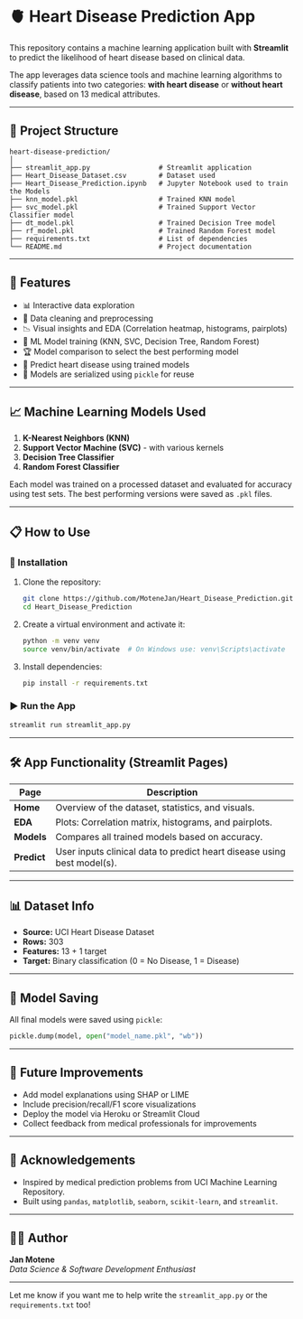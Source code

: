 # 🫀 Heart Disease Prediction App

This repository contains a machine learning application built with **Streamlit** to predict the likelihood of heart disease based on clinical data.

The app leverages data science tools and machine learning algorithms to classify patients into two categories: **with heart disease** or **without heart disease**, based on 13 medical attributes.

---

## 📂 Project Structure

```
heart-disease-prediction/
│
├── streamlit_app.py                 # Streamlit application
├── Heart_Disease_Dataset.csv        # Dataset used
├── Heart_Disease_Prediction.ipynb   # Jupyter Notebook used to train the Models
├── knn_model.pkl                    # Trained KNN model
├── svc_model.pkl                    # Trained Support Vector Classifier model
├── dt_model.pkl                     # Trained Decision Tree model
├── rf_model.pkl                     # Trained Random Forest model
├── requirements.txt                 # List of dependencies
└── README.md                        # Project documentation
```

---

## 🚀 Features

- 📊 Interactive data exploration
- 🧹 Data cleaning and preprocessing
- 📉 Visual insights and EDA (Correlation heatmap, histograms, pairplots)
- 🤖 ML Model training (KNN, SVC, Decision Tree, Random Forest)
- 🏆 Model comparison to select the best performing model
- 🧠 Predict heart disease using trained models
- 💾 Models are serialized using `pickle` for reuse

---

## 📈 Machine Learning Models Used

1. **K-Nearest Neighbors (KNN)**
2. **Support Vector Machine (SVC)** - with various kernels
3. **Decision Tree Classifier**
4. **Random Forest Classifier**

Each model was trained on a processed dataset and evaluated for accuracy using test sets. The best performing versions were saved as `.pkl` files.

---

## 📋 How to Use

### 🔧 Installation

1. Clone the repository:
   ```bash
   git clone https://github.com/MoteneJan/Heart_Disease_Prediction.git
   cd Heart_Disease_Prediction
   ```

2. Create a virtual environment and activate it:
   ```bash
   python -m venv venv
   source venv/bin/activate  # On Windows use: venv\Scripts\activate
   ```

3. Install dependencies:
   ```bash
   pip install -r requirements.txt
   ```

### ▶️ Run the App

```bash
streamlit run streamlit_app.py
```

---

## 🛠 App Functionality (Streamlit Pages)

| Page        | Description                                                                 |
|-------------|-----------------------------------------------------------------------------|
| **Home**    | Overview of the dataset, statistics, and visuals.                           |
| **EDA**     | Plots: Correlation matrix, histograms, and pairplots.                       |
| **Models**  | Compares all trained models based on accuracy.                              |
| **Predict** | User inputs clinical data to predict heart disease using best model(s).     |

---

## 📊 Dataset Info

- **Source:** UCI Heart Disease Dataset
- **Rows:** 303
- **Features:** 13 + 1 target
- **Target:** Binary classification (0 = No Disease, 1 = Disease)

---

## 💾 Model Saving

All final models were saved using `pickle`:
```python
pickle.dump(model, open("model_name.pkl", "wb"))
```

---

## 📌 Future Improvements

- Add model explanations using SHAP or LIME
- Include precision/recall/F1 score visualizations
- Deploy the model via Heroku or Streamlit Cloud
- Collect feedback from medical professionals for improvements

---

## 🙌 Acknowledgements

- Inspired by medical prediction problems from UCI Machine Learning Repository.
- Built using `pandas`, `matplotlib`, `seaborn`, `scikit-learn`, and `streamlit`.

---

## 👨‍💻 Author

**Jan Motene**  
_Data Science & Software Development Enthusiast_  

---

Let me know if you want me to help write the `streamlit_app.py` or the `requirements.txt` too!
